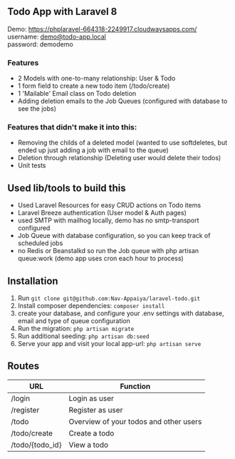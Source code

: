 
## Todo App with Laravel 8

Demo: https://phplaravel-664318-2249917.cloudwaysapps.com/  
username: demo@todo-app.local  
password: demodemo

### Features
- 2 Models with one-to-many relationship: User & Todo
- 1 form field to create a new todo item (/todo/create)
- 1 'Mailable' Email class on Todo deletion
- Adding deletion emails to the Job Queues (configured with database to see the jobs)

### Features that didn't make it into this:
- Removing the childs of a deleted model (wanted to use softdeletes, but ended up just adding a job with email to the queue)
- Deletion through relationship (Deleting user would delete their todos)
- Unit tests

## Used lib/tools to build this
- Used Laravel Resources for easy CRUD actions on Todo items
- Laravel Breeze authentication (User model & Auth pages)
- used SMTP with mailhog locally, demo has no smtp-transport configured
- Job Queue with database configuration, so you can keep track of scheduled jobs
- no Redis or Beanstalkd so run the Job queue with php artisan queue:work (demo app uses cron each hour to process)

## Installation

1. Run ``git clone git@github.com:Nav-Appaiya/laravel-todo.git``
2. Install composer dependencies: ``composer install``
3. create your database, and configure your .env settings with database, email and type of queue configuration
4. Run the migration: ``php artisan migrate``
5. Run additional seeding: ``php artisan db:seed``
6. Serve your app and visit your local app-url: ``php artisan serve``

## Routes
| URL  | Function |  
| ------------- | ------------- |  
| /login  | Login as user  |  
| /register  | Register as user  |  
| /todo  | Overview of your todos and other users |  
| /todo/create  | Create a todo  |  
| /todo/{todo_id}  | View a todo  |  
